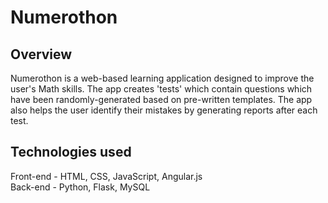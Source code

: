 # Numerothon

## Overview

Numerothon is a web-based learning application designed to improve the user's Math skills. The app creates 'tests' which contain questions which have been randomly-generated based on pre-written templates. The app also helps the user identify their mistakes by generating reports after each test.

## Technologies used

Front-end - HTML, CSS, JavaScript, Angular.js
<br>
Back-end - Python, Flask, MySQL
